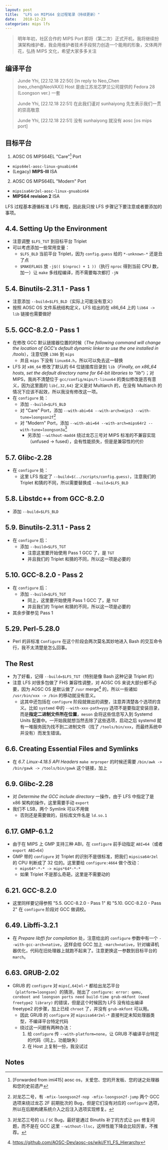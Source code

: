 ```yaml
---
layout: post
title:  "LFS on MIPS64 全过程笔录（持续更新）"
date:   2018-12-23
categories: mips lfs
---
```


> 明年年初，社区合作的 MIPS Port 即将（第二次）正式开机，我将继续扮演架构维护者，我会用维护者技术手段努力创造一个能用的形象，文体两开花，弘扬 MIPS 文化，希望大家多多关注

## 编译平台

> Junde Yhi, [22.12.18 22:50]
> [In reply to Neo_Chen (neo_chen@NeoVAX)]
> Host 是由江苏龙芯梦兰公司提供的 Fedora 28 (Loongson ver.) 一套
>
> Junde Yhi, [22.12.18 22:51]
> 在此我们谨对 sunhaiyong 先生表示我们一贯的崇高敬意
>
> Junde Yhi, [22.12.18 22:51]
> 没有 sunhaiyong 就没有 aosc [os mips port]

## 目标平台

1. AOSC OS MIPS64EL "Care"[^1] Port
  - `mips64el-aosc-linux-gnuabin64`
  - (Legacy) **MIPS-III** ISA
2. AOSC OS MIPS64EL "Modern" Port
  - `mipsisa64r2el-aosc-linux-gnuabin64`
  - **MIPS64 revision 2** ISA

LFS 过程基本遵循标准 LFS 教程，因此我只按 LFS 步骤记下要注意或者要添加的事项。

## 4.4. Setting Up the Environment

- 注意调整 `$LFS_TGT` 到目标平台 Triplet
- 可以考虑添加一些常用变量：
  - `$LFS_BLD` 当前平台 Triplet，因为 `config.guess` 给的 `*-unknown-*` 还是丑了点
  - `$MAKEFLAGS` 放 `-j$(( $(nproc) + 1 ))`（执行 `nproc` 得到当前 CPU 数，加一）让 `make` 多线程编译，而不需要每次都打 `-jN`

## 5.4. Binutils-2.31.1 - Pass 1

- 注意添加 `--build=$LFS_BLD`（实际上可能没有意义）
- 按照 AOSC OS 文件系统结构定义，LFS 给出的在 x86_64 上的 `lib64 -> lib` 链接也需要做好

## 5.5. GCC-8.2.0 - Pass 1

- 在修改 GCC 默认链接器位置的时候（_The following command will change the location of GCC's default dynamic linker to use the one installed in /tools_），注意切换 `i386` 到 `mips`
  - 并且 `mips` 下没有 `linux64.h`，所以可以免去这一替换
- LFS 对 `x86_64` 修改了默认的 64 位链接库目录到 `lib`（_Finally, on x86\_64 hosts, set the default directory name for 64-bit libraries to "lib"_）；对 MIPS，我尚不清楚位于 `gcc/config/mips/t-linux64` 的类似修改是否有意义，因为这里面的 `lib{,32,64}` 定义是对 Multiarch 的，在没有 Multiarch 的情况下应该不起效，所以我没有修改这一项。
- 在 `configure` 处：
  - 添加 `--build=$LFS_BLD`
  - 对 "Care" Port，添加 `--with-abi=64 --with-arch=mips3 --with-tune=loongson2f`[^2]
  - 对 "Modern" Port，添加 `--with-abi=64 --with-arch=mips64r2 --with-tune=loongson3a`[^3]
    - 另添加 `--without-madd4` 绕过龙芯三号对 MIPS 标准的不兼容实现（unfused -> fused），会有性能损失，但是是兼容性的代价

## 5.7. Glibc-2.28

- 在 `configure` 处：
  - 这里 LFS 指定了 `--build=$(../scripts/config.guess)`，注意我们的 Triplet 和猜的不同，所以需要替换成 `--build=$LFS_BLD`

## 5.8. Libstdc++ from GCC-8.2.0

- 添加 `--build=$LFS_BLD`

## 5.9. Binutils-2.31.1 - Pass 2

- 在 `configure` 后：
  - 添加 `--build=$LFS_TGT`
    - 注意这里要开始使用 Pass 1 GCC 了，是 `TGT`
    - 并且我们的 Triplet 和猜的不同，所以这一项是必要的

## 5.10. GCC-8.2.0 - Pass 2

- 在 `configure` 后：
  - 添加 `--build=$LFS_TGT`
    - 同上，这里要开始使用 Pass 1 GCC 了，是 `TGT`
    - 并且我们的 Triplet 和猜的不同，所以这一项是必要的
- 其余步骤参见 Pass 1

## 5.29. Perl-5.28.0

- Perl 的非标准 `Configure` 在这个阶段会两次莫名其妙地进入 Bash 的交互命令行，我不太清楚是怎么回事。

## The Rest

- 为了好看，记得 `--build=$LFS_TGT`（特别是像 Bash 这种记录 Triplet 的）
- 注意 LFS 对很多包做了 FHS 兼容性调整，对 AOSC OS 来说大部分都不必要，因为 AOSC OS 是默认做了 `/usr` merge[^4] 的，所以一些诸如 `/usr/bin/xxx -> /bin` 的移动就没有意义。
  - 这其中还包括在 `configure` 阶段就做出的调整，注意弄清楚各个选项的含义。比如 `systemd` 中的 `--with-xxx-path=yyy` 选项不是要指定安装目录，而是**指定二进制文件所在位置**，`meson` 会将这些信息写入到 Systemd Units 配置中。一开始我就想当然去除了这些选项，启动之后 systemd 就有一堆服务因为找不到二进制文件（找了 `/tools/bin/xxx`，而最终系统中并没有）而发生错误。

## 6.6. Creating Essential Files and Symlinks

- 在 _6.7. Linux-4.18.5 API Headers_ `make mrproper` 的时候还需要 `/bin/awk -> /bin/gawk -> /tools/bin/gawk` 这个链接，加上

## 6.9. Glibc-2.28

- 对 _Determine the GCC include directory_ 一操作，由于 LFS 中指定了是 x86 架构的操作，这里需要手动 `export`
- 我们不 LSB，两个 Symlink 可以不用做
  - 否则还是需要做的，目标库文件名是 `ld.so.1`

## 6.17. GMP-6.1.2

- 由于在 MIPS 上 GMP 支持三种 ABI，在 `configure` 前手动指定 `ABI=64`（或者 `export ABI=64`）
- GMP 带的 `configure` 对 Triplet 的识别不是很标准，把我们 `mipsisa64r2el` 的 CPU 判断成了 32 位的。这里要给 `configure:4664` 做个改动：
  - `mips64*-*-* -> mips*64*-*-*`
  - 如果 Triplet 不是那么奇葩，这里是不需要动的

## 6.21. GCC-8.2.0

- 这里同样要记得参照 "5.5. GCC-8.2.0 - Pass 1" 和 "5.10. GCC-8.2.0 - Pass 2" 在 `configure` 阶段对 GCC 做调校。

## 6.49. Libffi-3.2.1

- 在 _Prepare libffi for compilation_ 处，注意给出的 `configure` 参数中有一个 `--with-gcc-arch=native`，这样会给 GCC 加上 `-march=native`，针对编译机器优化，代码在旧处理器上就跑不起来了。注意更换这一参数到目标平台的 `march`。

## 6.63. GRUB-2.02

- GRUB 的 `configure` 对 `mips{,64}el-*` 都给出龙芯平台（`platform=loongson`）的猜测，抛出了 `configure: error: qemu, coreboot and loongson ports need build-time grub-mkfont (need freetype2 library)` 的错误，但是这个时候因为 LFS 没有给出编译 freetype2 的步骤，加上已经 `chroot` 了，并没有 `grub-mkfont` 可以用。
  - 因此 GRUB 的 `configure` 对 `mipsisa64r2el-*` 直接判定未知处理器类型，不编译平台特定代码
  - 绕过这一问题有两种办法：
    1. 给 `configure` 传 `--with-platform=none`，让 GRUB 不编译平台特定的代码（同上，功能缺失）
    2. 在 Host 上复制一份，我没试过

## Notes

[^1]: [Forwarded from imi415] aosc os，关爱您、您的开发板、您的谜之处理器和您的史前遗产
[^2]: 对龙芯二号，有 `-mfix-loongson2f-nop -mfix-loongson2f-jump` 两个 GCC 选项来绕过龙芯 2F 前期批次的 Bug，但是它们没有对应的 `configure` 选项，所以在后期构建系统介入之后注入选项实现修复。
[^3]: 对龙芯三号的 `LL` / `SC` Bug，最好是通过 Binutils 补丁的方式让 `gas` 修复问题，而不是在 GCC 这里 `--without-llsc`，这样性能下降会比较厉害，不推荐。
[^4]: https://github.com/AOSC-Dev/aosc-os/wiki/FYI_FS_Hierarchy
